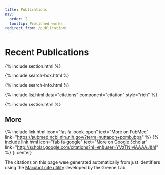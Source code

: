 ```yaml
---
title: Publications
nav:
  order: 2
  tooltip: Published works
redirect_from: /publications
---
```


# <i class="fas fa-microscope"></i>Recent Publications

{% include section.html %}

{% include search-box.html %}

{% include search-info.html %}

{% include list.html data="citations" component="citation" style="rich" %}

{% include section.html %}

## More

{%
  include link.html
  icon="fas fa-book-open"
  text="More on PubMed"
  link="https://pubmed.ncbi.nlm.nih.gov/?term=nuttapon+pombubpa"
%}
{%
  include link.html
  icon="fab fa-google"
  text="More on Google Scholar"
  link="http://scholar.google.com/citations?hl=en&user=YVzTNlMAAAAJ&hl"
%}
{:.center}

The citations on this page were generated automatically from just identifiers using the [Manubot cite utility](https://github.com/manubot/manubot#cite) developed by the Greene Lab.
